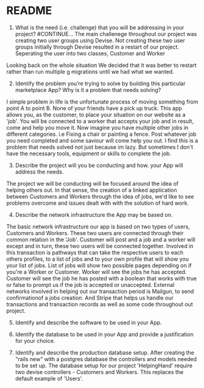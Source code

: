 # README

1. What is the need (i.e. challenge) that you will be addressing in your project?
#CONTINUE...
The main challenege throughout our project was creating two user groups using Devise. Not creating these two user groups initially through Devise resulted in a restart of our project. Seperating the user into two classes, Customer and Worker

Looking back on the whole situation We decided that it was better to restart rather than run multiple g migrations until we had what we wanted. 



2. Identify the problem you’re trying to solve by building this particular marketplace App? Why is it a problem that needs solving?

I simple problem in life is the unfortunate process of moving something from point A to point B. None of your friends have a pick up truck. This app allows you, as the customer, to place your situation on our website as a 'job'. You will be connected to a worker that accepts your job and in result, come and help you move it. Now imagine you have multiple other jobs in different categories. i.e Fixing a chair or painting a fence. Post whatever job you need completed and some saviour will come help you out. 
I find this is a problem that needs solved not just because im lazy. But sometimes I don't have the necessary tools, equipment or skills to complete the job.



3. Describe the project will you be conducting and how. your App will address the needs.

The project we will be conducting will be focused around the idea of helping others out. In that sense, the creation of a linked application between Customers and Workers through the idea of jobs, we'd like to see problems overcome and issues dealt with with the solution of hard work.



4. Describe the network infrastructure the App may be based on.

The basic network infrastructure our app is based on two types of users, Customers and Workers. These two users are connected through their common relation in the 'Job'. Customer will post and a job and a worker will except and in turn, these two users will be connected together. Involved in this transaction is pathways that can take the respective users to each others profiles, to a list of jobs and to your own profile that will show you your list of jobs. 
List of jobs will show two possible pages depending on if you're a Worker or Customer. Worker will see the jobs he has accepted. Customer will see the job he has  posted with a boolean that works with true or false to prompt us if the job is accepted or unaccepted. External networks involved in helping out our transaction period is Mailgun, to send confirmationof a jobs creation. And Stripe that helps us handle our transactions and transaction records as well as some code throughout out project.


5. Identify and describe the software to be used in your App.

6. Identify the database to be used in your App and provide a justification for your choice.

7. Identify and describe the production database setup.
After creating the "rails new" with a postgres database the controllers and models needed to be set up. The database setup for our project 'HelpingHand' require two devise controllers - Customers and Workers. This replaces the default example of 'Users'.